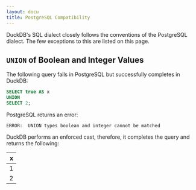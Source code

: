 ```yaml
---
layout: docu
title: PostgreSQL Compatibility
---
```


DuckDB's SQL dialect closely follows the conventions of the PostgreSQL dialect.
The few exceptions to this are listed on this page.

## `UNION` of Boolean and Integer Values

The following query fails in PostgreSQL but successfully completes in DuckDB:

```sql
SELECT true AS x
UNION
SELECT 2;
```

PostgreSQL returns an error:

```console
ERROR:  UNION types boolean and integer cannot be matched
```

DuckDB performs an enforced cast, therefore, it completes the query and returns the following:

| x |
|--:|
| 1 |
| 2 |
